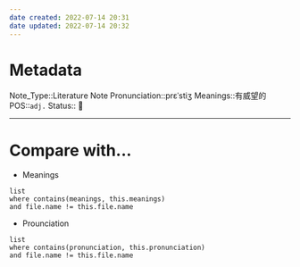 ```yaml
---
date created: 2022-07-14 20:31
date updated: 2022-07-14 20:32
---
```


# Metadata

Note_Type::Literature Note
Pronunciation::prɛˈstiʒ
Meanings::有威望的
POS::`adj.`
Status:: 👶

---

# Compare with...

- Meanings

```dataview
list
where contains(meanings, this.meanings)
and file.name != this.file.name
```

- Prounciation

```dataview
list
where contains(pronunciation, this.pronunciation)
and file.name != this.file.name
```
